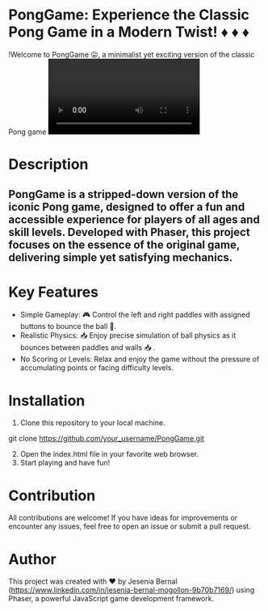 # PongGame: Experience the Classic Pong Game in a Modern Twist! :diamonds: :diamonds: :diamonds:


!Welcome to PongGame :stuck_out_tongue:, a minimalist yet exciting version of the classic Pong game 
![Pong](assets/GifPong.mp4)

# Description
## PongGame is a stripped-down version of the iconic Pong game, designed to offer a fun and accessible experience for players of all ages and skill levels. Developed with Phaser, this project focuses on the essence of the original game, delivering simple yet satisfying mechanics.

# Key Features
- Simple Gameplay: :video_game: Control the left and right paddles with assigned buttons to bounce the ball :red_circle:.
- Realistic Physics: :inbox_tray: Enjoy precise simulation of ball physics as it bounces between paddles and walls :inbox_tray: .
- No Scoring or Levels: Relax and enjoy the game without the pressure of accumulating points or facing difficulty levels.

# Installation
1. Clone this repository to your local machine.
   
git clone https://github.com/your_username/PongGame.git

2. Open the index.html file in your favorite web browser.
3. Start playing and have fun!

# Contribution
All contributions are welcome! If you have ideas for improvements or encounter any issues, feel free to open an issue or submit a pull request.

# Author
This project was created with ❤️ by Jesenia Bernal (https://www.linkedin.com/in/jesenia-bernal-mogollon-9b70b7169/)  using Phaser, a powerful JavaScript game development framework.
